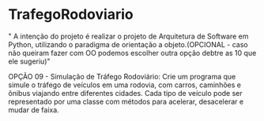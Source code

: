 # TrafegoRodoviario

" A intenção do projeto é realizar o projeto de Arquitetura de Software em Python, utilizando o paradigma de orientação a objeto.(OPCIONAL - caso não queiram fazer com OO podemos escolher outra opção debtre as 10 que ele sugeriu)"

OPÇÃO 09 - Simulação de Tráfego Rodoviário: Crie um programa que simule o tráfego de veículos em uma rodovia, com carros, caminhões e ônibus viajando entre diferentes cidades. Cada tipo de veículo pode ser representado por uma classe com métodos para acelerar, desacelerar e mudar de faixa.
